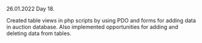 26.01.2022
Day 18.

Created table views in php scripts by using PDO and forms for adding data in auction database. 
Also implemented opportunities for adding and deleting data from tables.

